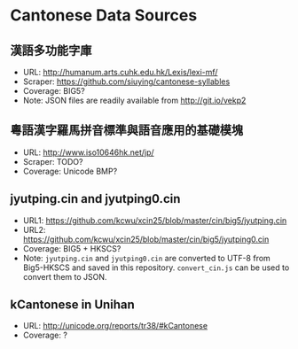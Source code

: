 # Cantonese Data Sources
## 漢語多功能字庫
* URL: http://humanum.arts.cuhk.edu.hk/Lexis/lexi-mf/
* Scraper: https://github.com/siuying/cantonese-syllables
* Coverage: BIG5?
* Note: JSON files are readily available from http://git.io/vekp2

## 粵語漢字羅馬拼音標準與語音應用的基礎模塊
* URL: http://www.iso10646hk.net/jp/
* Scraper: TODO?
* Coverage: Unicode BMP?

## jyutping.cin and jyutping0.cin
* URL1: https://github.com/kcwu/xcin25/blob/master/cin/big5/jyutping.cin
* URL2: https://github.com/kcwu/xcin25/blob/master/cin/big5/jyutping0.cin
* Coverage: BIG5 + HKSCS?
* Note: `jyutping.cin` and `jyutping0.cin` are converted to UTF-8 from Big5-HKSCS
  and saved in this repository. `convert_cin.js` can be used to convert them to
  JSON.

## kCantonese in Unihan
* URL: http://unicode.org/reports/tr38/#kCantonese
* Coverage: ?

